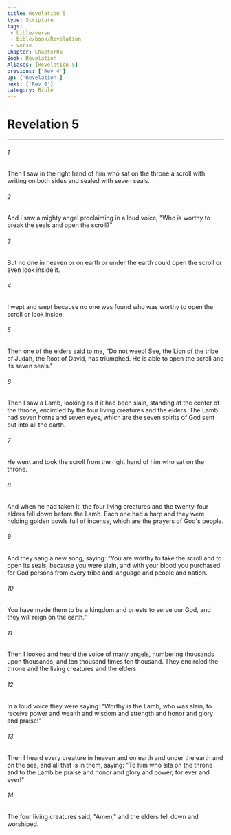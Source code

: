 ```yaml
---
title: Revelation 5
type: Scripture
tags:
 - bible/verse
 - bible/book/Revelation
 - verse
Chapter: Chapter05
Book: Revelation
Aliases: [Revelation 5]
previous: ['Rev 4']
up: ['Revelation']
next: ['Rev 6']
category: Bible
---
```

# Revelation 5

***


###### 1 
Then I saw in the right hand of him who sat on the throne a scroll with writing on both sides and sealed with seven seals. 

###### 2 
And I saw a mighty angel proclaiming in a loud voice, "Who is worthy to break the seals and open the scroll?" 

###### 3 
But no one in heaven or on earth or under the earth could open the scroll or even look inside it. 

###### 4 
I wept and wept because no one was found who was worthy to open the scroll or look inside. 

###### 5 
Then one of the elders said to me, "Do not weep! See, the Lion of the tribe of Judah, the Root of David, has triumphed. He is able to open the scroll and its seven seals." 

###### 6 
Then I saw a Lamb, looking as if it had been slain, standing at the center of the throne, encircled by the four living creatures and the elders. The Lamb had seven horns and seven eyes, which are the seven spirits of God sent out into all the earth. 

###### 7 
He went and took the scroll from the right hand of him who sat on the throne. 

###### 8 
And when he had taken it, the four living creatures and the twenty-four elders fell down before the Lamb. Each one had a harp and they were holding golden bowls full of incense, which are the prayers of God's people. 

###### 9 
And they sang a new song, saying: "You are worthy to take the scroll and to open its seals, because you were slain, and with your blood you purchased for God persons from every tribe and language and people and nation. 

###### 10 
You have made them to be a kingdom and priests to serve our God, and they will reign on the earth." 

###### 11 
Then I looked and heard the voice of many angels, numbering thousands upon thousands, and ten thousand times ten thousand. They encircled the throne and the living creatures and the elders. 

###### 12 
In a loud voice they were saying: "Worthy is the Lamb, who was slain, to receive power and wealth and wisdom and strength and honor and glory and praise!" 

###### 13 
Then I heard every creature in heaven and on earth and under the earth and on the sea, and all that is in them, saying: "To him who sits on the throne and to the Lamb be praise and honor and glory and power, for ever and ever!" 

###### 14 
The four living creatures said, "Amen," and the elders fell down and worshiped. 
